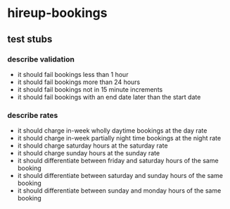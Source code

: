 # hireup-bookings

## test stubs
### describe validation
* it should fail bookings less than 1 hour
* it should fail bookings more than 24 hours
* it should fail bookings not in 15 minute increments
* it should fail bookings with an end date later than the start date

### describe rates
* it should charge in-week wholly daytime bookings at the day rate
* it should charge in-week partially night time bookings at the night rate
* it should charge saturday hours at the saturday rate
* it should charge sunday hours at the sunday rate
* it should differentiate between friday and saturday hours of the same booking
* it should differentiate between saturday and sunday hours of the same booking
* it should differentiate between sunday and monday hours of the same booking

